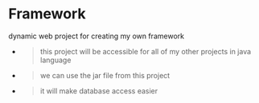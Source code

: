 # Framework
dynamic web project for creating my own framework

* > this project will be accessible for all of my other projects in java language
* > we can use the jar file from this project
* > it will make database access easier
